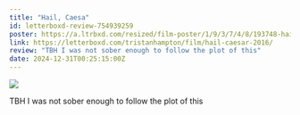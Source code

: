 ```yaml
---
title: "Hail, Caesa"
id: letterboxd-review-754939259
poster: https://a.ltrbxd.com/resized/film-poster/1/9/3/7/4/8/193748-hail-caesar--0-600-0-900-crop.jpg?v=148db9cc83
link: https://letterboxd.com/tristanhampton/film/hail-caesar-2016/
review: "TBH I was not sober enough to follow the plot of this"
date: 2024-12-31T00:25:15:00Z
---
```

 <p><img src="https://a.ltrbxd.com/resized/film-poster/1/9/3/7/4/8/193748-hail-caesar--0-600-0-900-crop.jpg?v=148db9cc83"/></p> <p>TBH I was not sober enough to follow the plot of this</p>